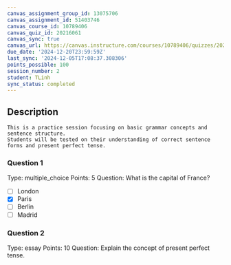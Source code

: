 ```yaml
---
canvas_assignment_group_id: 13075706
canvas_assignment_id: 51403746
canvas_course_id: 10789406
canvas_quiz_id: 20216061
canvas_sync: true
canvas_url: https://canvas.instructure.com/courses/10789406/quizzes/20216061
due_date: '2024-12-20T23:59:59Z'
last_sync: '2024-12-05T17:08:37.308306'
points_possible: 100
session_number: 2
student: TLinh
sync_status: completed
---
```


## Description
    This is a practice session focusing on basic grammar concepts and sentence structure.
    Students will be tested on their understanding of correct sentence forms and present perfect tense.

### Question 1
Type: multiple_choice
Points: 5
Question: What is the capital of France?
- [ ] London
- [x] Paris
- [ ] Berlin
- [ ] Madrid

### Question 2
Type: essay
Points: 10
Question: Explain the concept of present perfect tense.